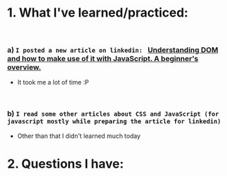 # 1. What I've learned/practiced:

<br>

### a) `I posted a new article on linkedin: ` [Understanding DOM and how to make use of it with JavaScript. A beginner's overview.](https://www.linkedin.com/pulse/understanding-dom-how-make-use-javascript-beginners-overview-pantea/?published=t&trackingId=sQ2%2FPT%2BLQV%2BHnYYAhGDCew%3D%3D)

   * It took me a lot of time :P

<br>

### b) `I read some other articles about CSS and JavaScript (for javascript mostly while preparing the article for linkedin)`

   * Other than that I didn't learned much today

# 2. Questions I have:

<br>


